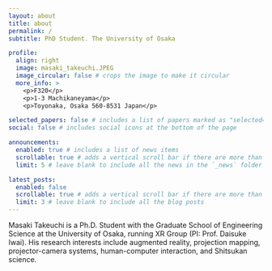 ```yaml
---
layout: about
title: about
permalink: /
subtitle: PhD Student. The University of Osaka

profile:
  align: right
  image: masaki_takeuchi.JPEG
  image_circular: false # crops the image to make it circular
  more_info: >
    <p>F320</p>
    <p>1-3 Machikaneyama</p>
    <p>Toyonaka, Osaka 560-8531 Japan</p>

selected_papers: false # includes a list of papers marked as "selected={true}"
social: false # includes social icons at the bottom of the page

announcements:
  enabled: true # includes a list of news items
  scrollable: true # adds a vertical scroll bar if there are more than 3 news items
  limit: 5 # leave blank to include all the news in the `_news` folder

latest_posts:
  enabled: false
  scrollable: true # adds a vertical scroll bar if there are more than 3 new posts items
  limit: 3 # leave blank to include all the blog posts
---
```


Masaki Takeuchi is a Ph.D. Student with the Graduate School of Engineering Science at the University of Osaka, running XR Group (PI: Prof. Daisuke Iwai). His research interests include augmented reality, projection mapping, projector-camera systems, human-computer interaction, and Shitsukan science.


